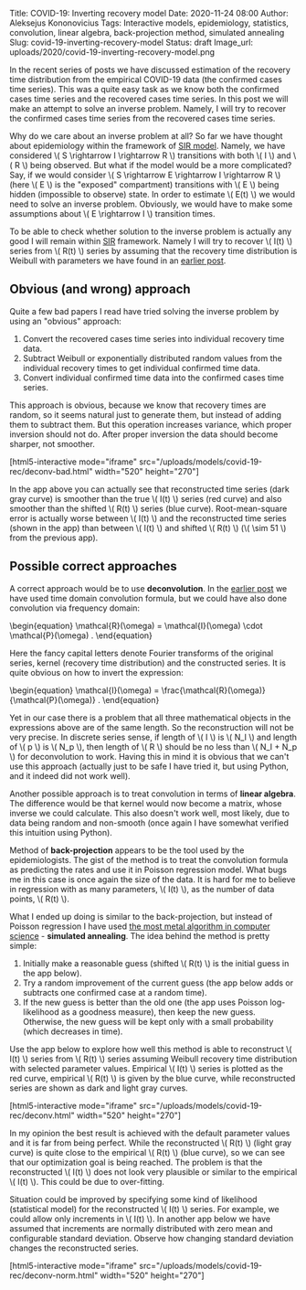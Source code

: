 Title: COVID-19: Inverting recovery model
Date: 2020-11-24 08:00
Author: Aleksejus Kononovicius
Tags: Interactive models, epidemiology, statistics, convolution, linear algebra, back-projection method, simulated annealing
Slug: covid-19-inverting-recovery-model
Status: draft
Image_url: uploads/2020/covid-19-inverting-recovery-model.png

In the recent series of posts we have discussed estimation of the recovery
time distribution from the empirical COVID-19 data (the confirmed cases time
series). This was a quite easy task as we know both the confirmed cases time
series and the recovered cases time series. In this post we will make an
attempt to solve an inverse problem. Namely, I will try to recover the confirmed
cases time series from the recovered cases time series.<!--more-->

Why do we care about an inverse problem at all? So far we have thought about
epidemiology within the framework of
[SIR model]({filename}/articles/2020/sir-model.md). Namely, we have considered
\\\( S \rightarrow I \rightarrow R \\\) transitions with both \\\( I \\\) and
\\\( R \\\) being observed. But what if the model would be a more complicated?
Say, if we would consider \\\( S \rightarrow E \rightarrow I \rightarrow R \\\)
(here \\\( E \\\) is the "exposed" compartment) transitions with \\\( E \\\)
being hidden (impossible to observe) state. In order to estimate \\\( E(t) \\\)
we would need to solve an inverse problem. Obviously, we would have to make some
assumptions about \\\( E \rightarrow I \\\) transition times.

To be able to check whether solution to the inverse problem is actually any
good I will remain within [SIR]({filename}/articles/2020/sir-model.md)
framework. Namely I will try to recover \\\( I(t) \\\) series from
\\\( R(t) \\\) series by assuming that the recovery time distribution is
Weibull with parameters we have found in an
[earlier post]({filename}/articles/2020/covid-19-convolution-recovery.md).

## Obvious (and wrong) approach

Quite a few bad papers I read have tried solving the inverse problem by using
an "obvious" approach:

1. Convert the recovered cases time series into individual recovery time data.
1. Subtract Weibull or exponentially distributed random values from the
individual recovery times to get individual confirmed time data.
1. Convert individual confirmed time data into the confirmed cases time series.

This approach is obvious, because we know that recovery times are random, so
it seems natural just to generate them, but instead of adding them to
subtract them. But this operation increases variance, which proper inversion
should not do. After proper inversion the data should become sharper, not
smoother.

[html5-interactive mode="iframe"
src="/uploads/models/covid-19-rec/deconv-bad.html" width="520" height="270"]

In the app above you can actually see that reconstructed time series (dark gray
curve) is smoother than the true \\\( I(t) \\\) series (red curve) and also
smoother than the shifted \\\( R(t) \\\) series (blue curve). Root-mean-square
error is actually worse between \\\( I(t) \\\) and the reconstructed time
series (shown in the app) than between \\\( I(t) \\\) and shifted
\\\( R(t) \\\) (\\\( \sim 51 \\\) from the previous app).

## Possible correct approaches

A correct approach would be to use **deconvolution**. In the
[earlier post]({filename}/articles/2020/covid-19-convolution-recovery.md) we
have used time domain convolution formula, but we could have also done
convolution via frequency domain:

\begin{equation}
    \mathcal{R}(\omega) = \mathcal{I}(\omega) \cdot \mathcal{P}(\omega) .
\end{equation}

Here the fancy capital letters denote Fourier transforms of the original
series, kernel (recovery time distribution) and the constructed series. It is
quite obvious on how to invert the expression:

\begin{equation}
    \mathcal{I}(\omega) = \frac{\mathcal{R}(\omega)}{\mathcal{P}(\omega)} .
\end{equation}

Yet in our case there is a problem that all three mathematical objects in the
expressions above are of the same length. So the reconstruction will not be
very precise. In discrete series sense, if length of \\\( I \\\) is
\\\( N\_I \\\) and length of \\\( p \\\) is \\\( N\_p \\\), then length of
\\\( R \\\) should be no less than \\\( N\_I + N\_p \\\) for deconvolution to
work. Having this in mind it is obvious that we can't use this approach
(actually just to be safe I have tried it, but using Python, and it indeed
did not work well).

Another possible approach is to treat convolution in terms of **linear
algebra**. The difference would be that kernel would now become a matrix, whose
inverse we could calculate. This also doesn't work well, most likely, due to
data being random and non-smooth (once again I have somewhat verified this
intuition using Python).

Method of **back-projection** appears to be the tool used by the
epidemiologists. The gist of the method is to treat the convolution formula as
predicting the rates and use it in Poisson regression model. What bugs me in
this case is once again the size of the data. It is hard for me to believe in
regression with as many parameters, \\\( I(t) \\\), as the number of data
points, \\\( R(t) \\\).

What I ended up doing is similar to the back-projection, but instead of Poisson
regression I have used
[the most metal algorithm in computer science]({filename}/articles/2020/scishow-the-most-metal-algorithm.md) -
**simulated annealing**. The idea behind the method is pretty simple:
1. Initially make a reasonable guess (shifted \\\( R(t) \\\) is the initial
guess in the app below).
1. Try a random improvement of the current guess (the app below adds or
subtracts one confirmed case at a random time).
1. If the new guess is better than the old one (the app uses Poisson
log-likelihood as a goodness measure), then keep the new guess. Otherwise,
the new guess will be kept only with a small probability (which decreases in
time).

Use the app below to explore how well this method is able to reconstruct
\\\( I(t) \\\) series from \\\( R(t) \\\) series assuming Weibull recovery
time distribution with selected parameter values. Empirical \\\( I(t) \\\)
series is plotted as the red curve, empirical \\\( R(t) \\\) is given by the
blue curve, while reconstructed series are shown as dark and light gray curves.

[html5-interactive mode="iframe"
src="/uploads/models/covid-19-rec/deconv.html" width="520" height="270"]

In my opinion the best result is achieved with the default parameter values and
it is far from being perfect. While the reconstructed \\\( R(t) \\\) (light
gray curve) is quite close to the empirical \\\( R(t) \\\) (blue curve), so we
can see that our optimization goal is being reached. The problem is that the
reconstructed \\\( I(t) \\\) does not look very plausible or similar to the
empirical \\\( I(t) \\\). This could be due to over-fitting.

Situation could be improved by specifying some kind of likelihood (statistical
model) for the reconstructed \\\( I(t) \\\) series. For example, we could allow
only increments in \\\( I(t) \\\). In another app below we have assumed that
increments are normally distributed with zero mean and configurable standard
deviation. Observe how changing standard deviation changes the reconstructed
series.

[html5-interactive mode="iframe"
src="/uploads/models/covid-19-rec/deconv-norm.html" width="520" height="270"]

